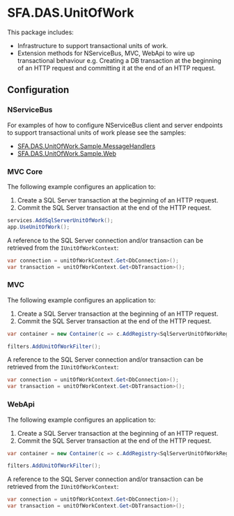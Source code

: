 # SFA.DAS.UnitOfWork

This package includes:

* Infrastructure to support transactional units of work.
* Extension methods for NServiceBus, MVC, WebApi to wire up transactional behaviour e.g. Creating a DB transaction at the beginning of an HTTP request and committing it at the end of an HTTP request.

## Configuration

### NServiceBus

For examples of how to configure NServiceBus client and server endpoints to support transactional units of work please see the samples:

* [SFA.DAS.UnitOfWork.Sample.MessageHandlers]
* [SFA.DAS.UnitOfWork.Sample.Web]

### MVC Core

The following example configures an application to:

1. Create a SQL Server transaction at the beginning of an HTTP request.
2. Commit the SQL Server transaction at the end of the HTTP request.

```c#
services.AddSqlServerUnitOfWork();
app.UseUnitOfWork();
```

A reference to the SQL Server connection and/or transaction can be retrieved from the `IUnitOfWorkContext`:

```c#
var connection = unitOfWorkContext.Get<DbConnection>();
var transaction = unitOfWorkContext.Get<DbTransaction>();
```

### MVC

The following example configures an application to:

1. Create a SQL Server transaction at the beginning of an HTTP request.
2. Commit the SQL Server transaction at the end of the HTTP request.

```c#
var container = new Container(c => c.AddRegistry<SqlServerUnitOfWorkRegistry>());

filters.AddUnitOfWorkFilter();
```

A reference to the SQL Server connection and/or transaction can be retrieved from the `IUnitOfWorkContext`:

```c#
var connection = unitOfWorkContext.Get<DbConnection>();
var transaction = unitOfWorkContext.Get<DbTransaction>();
```

### WebApi

The following example configures an application to:

1. Create a SQL Server transaction at the beginning of an HTTP request.
2. Commit the SQL Server transaction at the end of the HTTP request.

```c#
var container = new Container(c => c.AddRegistry<SqlServerUnitOfWorkRegistry>());

filters.AddUnitOfWorkFilter();
```

A reference to the SQL Server connection and/or transaction can be retrieved from the `IUnitOfWorkContext`:

```c#
var connection = unitOfWorkContext.Get<DbConnection>();
var transaction = unitOfWorkContext.Get<DbTransaction>();
```

[SFA.DAS.UnitOfWork.Sample.MessageHandlers]: https://github.com/SkillsFundingAgency/das-shared-packages/tree/master/SFA.DAS.UnitOfWork/SFA.DAS.UnitOfWork.Sample.MessageHandlers
[SFA.DAS.UnitOfWork.Sample.Web]: https://github.com/SkillsFundingAgency/das-shared-packages/tree/master/SFA.DAS.UnitOfWork/SFA.DAS.UnitOfWork.Sample.Web